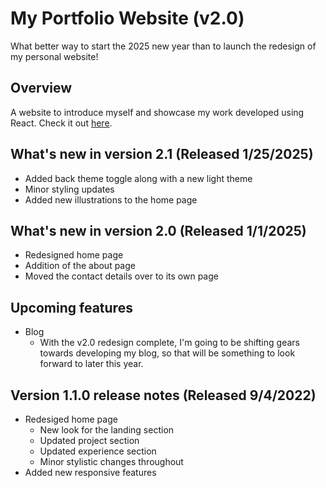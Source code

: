 # My Portfolio Website (v2.0)

What better way to start the 2025 new year than to launch the redesign of my
personal website!

## Overview
A website to introduce myself and showcase my work developed using React. Check 
it out <a href="https://www.alexhom.com/">here</a>.

## What's new in version 2.1 (Released 1/25/2025)
- Added back theme toggle along with a new light theme
- Minor styling updates
- Added new illustrations to the home page

## What's new in version 2.0 (Released 1/1/2025)
- Redesigned home page
- Addition of the about page
- Moved the contact details over to its own page

## Upcoming features
- Blog
  - With the v2.0 redesign complete, I'm going to be shifting gears towards 
    developing my blog, so that will be something to look forward to later this 
    year.

## Version 1.1.0 release notes (Released 9/4/2022)
- Redesiged home page
  - New look for the landing section
  - Updated project section
  - Updated experience section
  - Minor stylistic changes throughout
- Added new responsive features